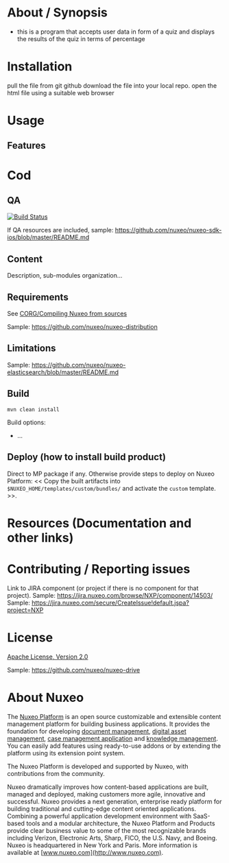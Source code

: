 # About / Synopsis

* this is a program that accepts user data in form of a quiz and displays the results of the quiz in terms of percentage



# Installation

pull the file from git github
download the file into your local repo.
open the html file using a suitable web browser
# Usage
## Features

# Cod
## QA

[![Build Status](https://qa.nuxeo.org/jenkins/buildStatus/icon?job=addons_nuxeo-sample-project-master)](https://qa.nuxeo.org/jenkins/job/addons_nuxeo-sample-project-master/)

If QA resources are included, sample: https://github.com/nuxeo/nuxeo-sdk-ios/blob/master/README.md

## Content

Description, sub-modules organization...

## Requirements

See [CORG/Compiling Nuxeo from sources](http://doc.nuxeo.com/x/xION)

Sample: https://github.com/nuxeo/nuxeo-distribution

## Limitations

Sample: https://github.com/nuxeo/nuxeo-elasticsearch/blob/master/README.md

## Build

    mvn clean install

Build options:
- ...

## Deploy (how to install build product)

Direct to MP package if any. Otherwise provide steps to deploy on Nuxeo Platform: << Copy the built artifacts into `$NUXEO_HOME/templates/custom/bundles/` and activate the `custom` template. >>.

# Resources (Documentation and other links)

# Contributing / Reporting issues

Link to JIRA component (or project if there is no component for that project).
Sample: https://jira.nuxeo.com/browse/NXP/component/14503/
Sample: https://jira.nuxeo.com/secure/CreateIssue!default.jspa?project=NXP

# License

[Apache License, Version 2.0](http://www.apache.org/licenses/LICENSE-2.0.html)

Sample: https://github.com/nuxeo/nuxeo-drive

# About Nuxeo

The [Nuxeo Platform](http://www.nuxeo.com/products/content-management-platform/) is an open source customizable and extensible content management platform for building business applications. It provides the foundation for developing [document management](http://www.nuxeo.com/solutions/document-management/), [digital asset management](http://www.nuxeo.com/solutions/digital-asset-management/), [case management application](http://www.nuxeo.com/solutions/case-management/) and [knowledge management](http://www.nuxeo.com/solutions/advanced-knowledge-base/). You can easily add features using ready-to-use addons or by extending the platform using its extension point system.

The Nuxeo Platform is developed and supported by Nuxeo, with contributions from the community.

Nuxeo dramatically improves how content-based applications are built, managed and deployed, making customers more agile, innovative and successful. Nuxeo provides a next generation, enterprise ready platform for building traditional and cutting-edge content oriented applications. Combining a powerful application development environment with
SaaS-based tools and a modular architecture, the Nuxeo Platform and Products provide clear business value to some of the most recognizable brands including Verizon, Electronic Arts, Sharp, FICO, the U.S. Navy, and Boeing. Nuxeo is headquartered in New York and Paris.
More information is available at [www.nuxeo.com](http://www.nuxeo.com).
